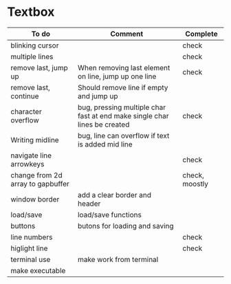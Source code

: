 # Textbox 

|To do            | Comment           | Complete   |
| ----------------|------------------|-----------|
| blinking cursor |  | check |
| multiple lines  |  | check |
| remove last, jump up | When removing last element on line, jump up one line  | check |
| remove last, continue| Should remove line if empty and jump up| |
| character overflow | bug, pressing multiple char fast at end make single char lines be created | check |
| Writing midline| bug, line can overflow if text is added mid line|  |
| navigate line arrowkeys|  |check|
| change from 2d array to gapbuffer| | check, moostly |
| window border| add a clear border and header| |
| load/save | load/save functions| |
| buttons | butons for loading and saving| |
| line numbers | | check|
| higlight line| | check |
| terminal use| make work from terminal| |
| make executable| | |

